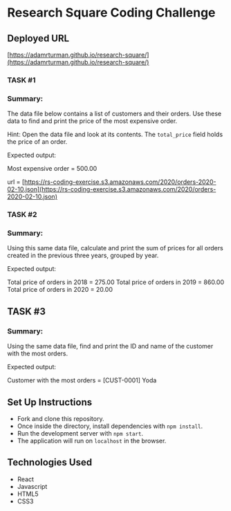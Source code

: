 # Research Square Coding Challenge

## Deployed URL 
[https://adamrturman.github.io/research-square/](https://adamrturman.github.io/research-square/)

### TASK #1

### Summary:

   The data file below contains a list of customers and their orders. Use
   these data to find and print the price of the most expensive order.

   Hint: Open the data file and look at its contents. The `total_price` field
   holds the price of an order.

 Expected output:

   Most expensive order = 500.00



url = [https://rs-coding-exercise.s3.amazonaws.com/2020/orders-2020-02-10.json](https://rs-coding-exercise.s3.amazonaws.com/2020/orders-2020-02-10.json)



### TASK #2

### Summary:

   Using this same data file, calculate and print the sum of prices for all
   orders created in the previous three years, grouped by year.

 Expected output:

   Total price of orders in 2018 = 275.00
   Total price of orders in 2019 = 860.00
   Total price of orders in 2020 =  20.00


## TASK #3

### Summary:

   Using the same data file, find and print the ID and name of the customer
   with the most orders.

 Expected output:

   Customer with the most orders = [CUST-0001] Yoda

## Set Up Instructions
- Fork and clone this repository.
- Once inside the directory, install dependencies with `npm install`.
- Run the development server with `npm start`.
- The application will run on `localhost` in the browser.

## Technologies Used
- React
- Javascript
- HTML5
- CSS3
